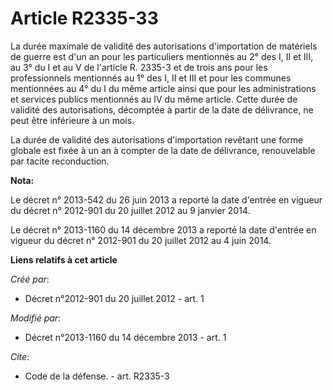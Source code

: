 # Article R2335-33

La durée maximale de validité des autorisations d'importation de matériels de guerre est d'un an pour les particuliers
mentionnés au 2° des I, II et III, au 3° du I et au V de l'article R. 2335-3 et de trois ans pour les professionnels
mentionnés au 1° des I, II et III et pour les communes mentionnées au 4° du I du même article ainsi que pour les
administrations et services publics mentionnés au IV du même article. Cette durée de validité des autorisations, décomptée à
partir de la date de délivrance, ne peut être inférieure à un mois. 

La durée de validité des autorisations d'importation revêtant une forme globale est fixée à un an à compter de la date de
délivrance, renouvelable par tacite reconduction.

**Nota:**

Le décret n° 2013-542 du 26 juin 2013 a reporté la date d'entrée en vigueur du décret n° 2012-901 du 20 juillet 2012 au 9
janvier 2014.

Le décret n° 2013-1160 du 14 décembre 2013 a reporté la date d'entrée en vigueur du décret n° 2012-901 du 20 juillet 2012 au
4 juin 2014.

**Liens relatifs à cet article**

_Créé par_:

  - Décret n°2012-901 du 20 juillet 2012 - art. 1

_Modifié par_:

  - Décret n°2013-1160 du 14 décembre 2013 - art. 1

_Cite_:

  - Code de la défense. - art. R2335-3
